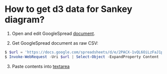# How to get d3 data for Sankey diagram?
  1. Open and edit GoogleSpread [document](https://docs.google.com/spreadsheets/d/1ZPk3lk1_NFbnedp6q4qptXcqvVdhjXMaio2V72AeVjk/edit#gid=1356752871).

  2. Get GoogleSpread document as raw CSV:  
```powershell
$ $url = 'https://docs.google.com/spreadsheets/d/e/2PACX-1vQL6OiLzFaJ1p4KipLTumufZNIwJQRYS3H7IGKf3Q6aFSv3OHXNP8t-mTqkviSXN8q34OaC-tiOcWbe/pub?gid=1356752871&single=true&output=csv'
$ Invoke-WebRequest -Uri $url | Select-Object -ExpandProperty Content
```

  3. Paste contents into [textarea](https://observablehq.com/d/ce0c4fac209fd667)
